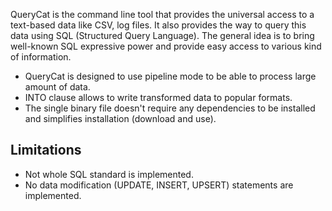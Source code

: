 QueryCat is the command line tool that provides the universal access to a text-based data like CSV, log files. It also provides the way to query this data using SQL (Structured Query Language). The general idea is to bring well-known SQL expressive power and provide easy access to various kind of information.

- QueryCat is designed to use pipeline mode to be able to process large amount of data.
- INTO clause allows to write transformed data to popular formats.
- The single binary file doesn't require any dependencies to be installed and simplifies installation (download and use).

## Limitations

- Not whole SQL standard is implemented.
- No data modification (UPDATE, INSERT, UPSERT) statements are implemented.
